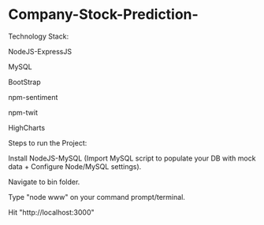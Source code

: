 # Company-Stock-Prediction-

Technology Stack:

NodeJS-ExpressJS

MySQL

BootStrap

npm-sentiment

npm-twit

HighCharts





Steps to run the Project:



Install NodeJS-MySQL (Import MySQL script to populate your DB with mock data + Configure Node/MySQL settings).

Navigate to bin folder.

Type "node www" on your command prompt/terminal.

Hit "http://localhost:3000"
